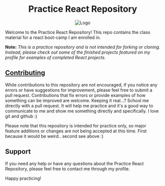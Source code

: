  <h1 align="center">Practice React Repository</h1>
<p align="center">
  <img src="https://github.com/RW2023/webAppPractice/blob/f02a1055af076454f4fa526ca2ffbf4490bbccd5/monsters-rolodex/public/logo192.png" alt="Logo">
</p>

Welcome to the Practice React Repository! This repo contains the class material for a react boot-camp I am enrolled in.

**Note:** *This is a practice repository and is not intended for forking or cloning. Instead, please check out some of the finished projects featured on my profile for examples of completed React projects.*

## <u>Contributing</u>

While contributions to this repository are not encouraged, if you notice any errors or have suggestions for improvement, please feel free to submit a pull request. Contributions that fix errors or provide examples of how something can be improved are welcome. Keeping it real...? School me directly with a pull request. It will help me practice and it's a good way to communicate to me and show me something directly and specifically. I love git and github :) 

Please note that this repository is intended for practice only, so major feature additions or changes are not being accepted at this time. First because it would be weird.. second see above :) 

## Support

If you need any help or have any questions about the Practice React Repository, please feel free to contact me through my profile.

Happy practicing!